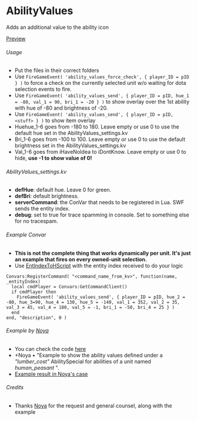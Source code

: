 # AbilityValues

Adds an additional value to the ability icon

[Preview](http://puu.sh/ge6Bz/7c0b44adab.jpg)

###### Usage

* Put the files in their correct folders
* Use `FireGameEvent( 'ability_values_force_check', { player_ID = pID } )` to force a check on the currently selected unit w/o waiting for dota selection events to fire.
* Use ```FireGameEvent( 'ability_values_send', { player_ID = pID, hue_1 = -80, val_1 = 90, bri_1 = -20 } )``` to show overlay over the 1st ability with hue of -80 and brightness of -20.
* Use ```FireGameEvent( 'ability_values_send', { player_ID = pID, <stuff> } )``` to show item overlay
* Huehue_1-6 goes from -180 to 180. Leave empty or use 0 to use the default hue set in the AbilityValues_settings.kv
* Bri_1-6 goes from -100 to 100. Leave empty or use 0 to use the default brightness set in the AbilityValues_settings.kv
* Val_1-6 goes from iHaveNoIdea to iDontKnow. Leave empty or use 0 to hide, **use -1 to show value of 0!**

###### AbilityValues_settings.kv
* **defHue**: default hue. Leave 0 for green.
* **defBri**: default brightness.
* **serverCommand**: the ConVar that needs to be registered in Lua. SWF sends the entity index.
* **debug**: set to true for trace spamming in console. Set to something else for no tracespam.

###### Example Convar
* **This is not the complete thing that works dynamically per unit. It's just an example that fires on every owned-unit selection.**
* Use [EntIndexToHScript](https://developer.valvesoftware.com/wiki/Dota_2_Workshop_Tools/Scripting/API/Global.EntIndexToHScript) with the entity index received to do your logic

```
Convars:RegisterCommand( "<command_name_from_kv>", function(name, _entityIndex)
  local cmdPlayer = Convars:GetCommandClient()
  if cmdPlayer then
    FireGameEvent( 'ability_values_send', { player_ID = pID, hue_2 = -80, hue_3=90, hue_4 = 130, hue_5 = -140, val_1 = 352, val_2 = 35, val_3 = 45, val_4 = 180, val_5 = -1, bri_1 = -50, bri_4 = 25 } )
  end
end, "description", 0 )
```

###### Example by [Noya](https://github.com/mnoya)
* You can check the code [here](http://www.hastebin.com/wodiyidemo.lua)
*  +Noya • "Example to show the ability values defined under a *"lumber_cost"* AbilitySpecial for abilities of a unit named *human_peasant* ".
*  [Example result in Noya's case](http://puu.sh/gegQh/f9526c4adb.jpg)

###### Credits
* Thanks [Noya](https://github.com/mnoya) for the request and general counsel, along with the example
